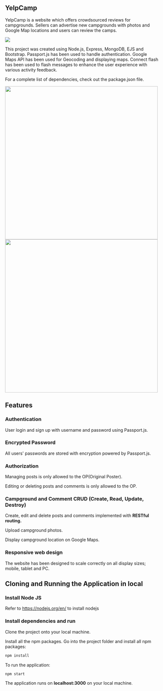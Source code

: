 ## YelpCamp

YelpCamp is a website which offers crowdsourced reviews for campgrounds. Sellers can advertise new campgrounds with photos and Google Map locations and users can review the camps.

![](https://github.com/zohaibxrehman/YelpCamp/blob/master/readmegif.gif?raw=true)

This project was created using Node.js, Express, MongoDB, EJS and Bootstrap.
Passport.js has been used to handle authentication.
Google Maps API has been used for Geocoding and displaying maps.
Connect flash has been used to flash messages to enhance the user experience with various activity feedback.

For a complete list of dependencies, check out the package.json file.


<img src='https://i.imgur.com/cqDUFN0.png' height=500 />  
<img src='https://i.imgur.com/3ipsldo.png' height=500 />

## Features

### Authentication

User login and sign up with username and password using Passport.js.

### Encrypted Password

All users' passwords are stored with encryption powered by Passport.js.

### Authorization

Managing posts is only allowed to the OP(Original Poster).

Editing or deleting posts and comments is only allowed to the OP.

### Campground and Comment CRUD (Create, Read, Update, Destroy)

Create, edit and delete posts and comments implemented with **RESTful routing.**

Upload campground photos.

Display campground location on Google Maps.

### Responsive web design

The website has been designed to scale correctly on all display sizes; mobile, tablet and PC.

## Cloning and Running the Application in local

### Install Node JS
Refer to https://nodejs.org/en/ to install nodejs


### Install dependencies and run

Clone the project onto your local machine.

Install all the npm packages. Go into the project folder and install all npm packages:

```bash
npm install
```

To run the application:

```bash
npm start
```

The application runs on **localhost:3000** on your local machine.
